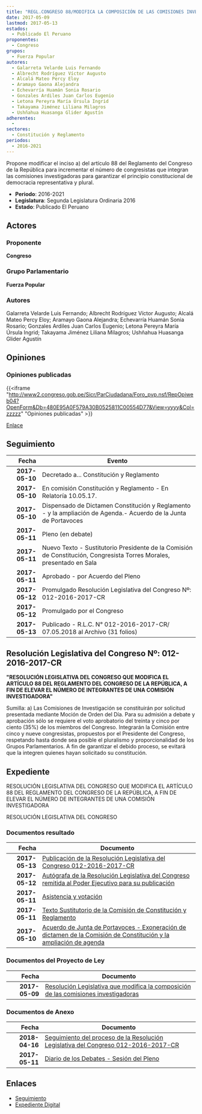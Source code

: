 ```yaml
---
title: "REGL.CONGRESO 88/MODIFICA LA COMPOSICIÓN DE LAS COMISIONES INVESTIGADORAS"
date: 2017-05-09
lastmod: 2017-05-13
estados: 
  - Publicado El Peruano
proponentes: 
  - Congreso
grupos: 
  - Fuerza Popular
autores: 
  - Galarreta Velarde Luis Fernando
  - Albrecht Rodríguez Víctor Augusto
  - Alcalá Mateo Percy Eloy
  - Aramayo Gaona Alejandra
  - Echevarría Huamán Sonia Rosario
  - Gonzales Ardiles Juan Carlos Eugenio
  - Letona Pereyra María Úrsula Ingrid
  - Takayama Jiménez Liliana Milagros
  - Ushñahua Huasanga Glider Agustín
adherentes: 
  - 
sectores: 
  - Constitución y Reglamento
periodos: 
  - 2016-2021
---
```


Propone modificar el inciso a) del artículo 88 del Reglamento del Congreso de la República para incrementar el número de congresistas que integran las comisiones investigadoras para garantizar el principio constitucional de democracia representativa y plural.

- **Periodo**: 2016-2021
- **Legislatura**: Segunda Legislatura Ordinaria 2016
- **Estado**: Publicado El Peruano

## Actores

### Proponente

**Congreso**

### Grupo Parlamentario

**Fuerza Popular**

### Autores

Galarreta Velarde Luis Fernando; Albrecht Rodríguez Víctor Augusto; Alcalá Mateo Percy Eloy; Aramayo Gaona Alejandra; Echevarría Huamán Sonia Rosario; Gonzales Ardiles Juan Carlos Eugenio; Letona Pereyra María Úrsula Ingrid; Takayama Jiménez Liliana Milagros; Ushñahua Huasanga Glider Agustín


## Opiniones

### Opiniones publicadas

{{<iframe "http://www2.congreso.gob.pe/Sicr/ParCiudadana/Foro_pvp.nsf/RepOpiweb04?OpenForm&Db=480E95A0F579A30B0525811C00554D77&View=yyyy&Col=zzzzz" "Opiniones publicadas" >}}

[Enlace](http://www2.congreso.gob.pe/Sicr/ParCiudadana/Foro_pvp.nsf/RepOpiweb04?OpenForm&Db=480E95A0F579A30B0525811C00554D77&View=yyyy&Col=zzzzz)

## Seguimiento

| Fecha | Evento |
|------:|--------|
| **2017-05-10** | Decretado a... Constitución y Reglamento|
| **2017-05-10** | En comisión Constitución y Reglamento - En Relatoría 10.05.17.|
| **2017-05-10** | Dispensado de Dictamen Constitución y Reglamento - y la ampliación de Agenda.- Acuerdo de la Junta de Portavoces|
| **2017-05-11** | Pleno (en debate)|
| **2017-05-11** | Nuevo Texto - Sustitutorio Presidente de la Comisión de Constitución, Congresista Torres Morales, presentado en Sala|
| **2017-05-11** | Aprobado - por Acuerdo del Pleno|
| **2017-05-12** | Promulgado Resolución Legislativa del Congreso Nº: 012-2016-2017-CR|
| **2017-05-12** | Promulgado por el Congreso|
| **2017-05-13** | Publicado - R.L.C. N° 012-2016-2017-CR/ 07.05.2018 al Archivo (31 folios)|

## Resolución Legislativa del Congreso Nº: 012-2016-2017-CR

**"RESOLUCIÓN LEGISLATIVA DEL CONGRESO QUE MODIFICA EL ARTÍCULO 88 DEL REGLAMENTO DEL CONGRESO DE LA REPÚBLICA, A FIN DE ELEVAR EL NÚMERO DE INTEGRANTES DE UNA COMISIÓN INVESTIGADORA"**

Sumilla: a) Las Comisiones de Investigación se constituirán por solicitud presentada mediante Moción de Orden del Día. Para su admisión a debate y aprobación sólo se requiere el voto aprobatorio del treinta y cinco por ciento (35%) de los miembros del Congreso. Integrarán la Comisión entre cinco y nueve congresistas, propuestos por el Presidente del Congreso, respetando hasta donde sea posible el pluralismo y proporcionalidad de los Grupos Parlamentarios. A fin de garantizar el debido proceso, se evitará que la integren quienes hayan solicitado su constitución.


## Expediente

RESOLUCIÓN LEGISLATIVA DEL CONGRESO QUE MODIFICA EL ARTÍCULO 88 DEL REGLAMENTO DEL CONGRESO DE LA REPÚBLICA, A FIN DE ELEVAR EL NÚMERO DE INTEGRANTES DE UNA COMISIÓN INVESTIGADORA

RESOLUCIÓN LEGISLATIVA DEL CONGRESO


### Documentos resultado

| Fecha | Documento |
|------:|--------|
| **2017-05-13** | [Publicación de la Resolución Legislativa del Congreso 012-2016-2017-CR](http://www.leyes.congreso.gob.pe/Documentos/2016_2021/Resolucion_Legislativa_del_Congreso/RLC-012-2016-2017-CR.pdf) |
| **2017-05-12** | [Autógrafa de la Resolución Legislativa del Congreso remitida al Poder Ejecutivo para su publicación](http://www.leyes.congreso.gob.pe/Documentos/2016_2021/Autografas/Resolucion_Legislativa_del_Congreso/AU0136220170511.pdf) |
| **2017-05-11** | [Asistencia y votación](http://www.leyes.congreso.gob.pe/Documentos/2016_2021/Asistencia_y_Votacion/Proyectos_de_Ley/AV0136220170511.pdf) |
| **2017-05-11** | [Texto Sustitutorio de la Comisión de Constitución y Reglamento](http://www.leyes.congreso.gob.pe/Documentos/2016_2021/Texto_Sustitutorio/Proyectos_de_Ley/TS0136220170511.pdf) |
| **2017-05-10** | [Acuerdo de Junta de Portavoces - Exoneración de dictamen de la Comisión de Constitución y la ampliación de agenda](http://www.leyes.congreso.gob.pe/Documentos/2016_2021/Acuerdos/Junta_Portavoces/AJP0136220170510.pdf) |

### Documentos del Proyecto de Ley

| Fecha | Documento |
|------:|--------|
| **2017-05-09** | [Resolución Legislativa que modifica la composición de las comisiones investigadoras](http://www.leyes.congreso.gob.pe/Documentos/2016_2021/Proyectos_de_Ley_y_de_Resoluciones_Legislativas/PL0136220170509.PDF) |

### Documentos de Anexo

| Fecha | Documento |
|------:|--------|
| **2018-04-16** | [Seguimiento del proceso de la Resolución Legislativa del Congreso 012-2016-2017-CR](http://www.leyes.congreso.gob.pe/Documentos/2016_2021/Seguimiento_de_Proyectos_de_Ley/01362PL20180416.pdf) |
| **2017-05-11** | [Diario de los Debates - Sesión del Pleno](http://www2.congreso.gob.pe/Sicr/DiarioDebates/Publicad.nsf/SesionesPleno/05256D6E0073DFE90525811E0011AB5F/$FILE/SLO-2016-11.pdf) |

## Enlaces 

- [Seguimiento](http://www2.congreso.gob.pe/Sicr/TraDocEstProc/CLProLey2016.nsf/f7fff46988ca05b1052578e100829cc7/7319ef6df8dbd73a0525811c0001e8b9?OpenDocument)
- [Expediente Digital](http://www2.congreso.gob.pe/Sicr/TraDocEstProc/CLProLey2016.nsf/f7fff46988ca05b1052578e100829cc7/7319ef6df8dbd73a0525811c0001e8b9?OpenDocument&Click=05257FB7005EB655.eb71d0cf91d8294e05256cdf006b5706/$Body/0.1C6C)
